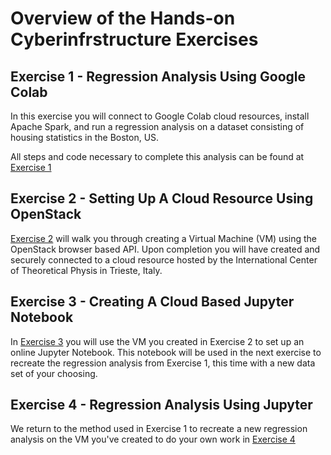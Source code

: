 # Overview of the Hands-on Cyberinfrstructure Exercises

## Exercise 1 - Regression Analysis Using Google Colab

In this exercise you will connect to Google Colab cloud resources, install Apache Spark, and run a regression analysis on a dataset consisting of housing statistics in the Boston, US.

All steps and code necessary to complete this analysis can be found at [Exercise 1](01-Regression_Google_Colab.md)

## Exercise 2 - Setting Up A Cloud Resource Using OpenStack

[Exercise 2](02-Create_A_VM.md) will walk you through creating a Virtual Machine (VM) using the OpenStack browser based API. Upon completion you will have created and securely connected to a cloud resource hosted by the International Center of Theoretical Physis in Trieste, Italy. 

## Exercise 3 - Creating A Cloud Based Jupyter Notebook

In [Exercise 3](03-Connect_And_Install.md) you will use the VM you created in Exercise 2 to set up an online Jupyter Notebook. This notebook will be used in the next exercise to recreate the regression analysis from Exercise 1, this time with a new data set of your choosing. 

## Exercise 4 - Regression Analysis Using Jupyter

We return to the method used in Exercise 1 to recreate a new regression analysis on the VM you've created to do your own work in [Exercise 4](04-OpenStack_Regression.md)
